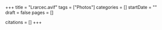 +++
title = "Lrarcec.avif"
tags = ["Photos"]
categories = []
startDate = ""
draft = false
pages = []

citations = []
+++
